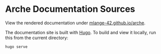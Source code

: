 # Arche Documentation Sources

View the rendered documentation under [mlange-42.github.io/arche](https://mlange-42.github.io/arche/).

The documentation site is built with [Hugo](https://gohugo.io/).
To build and view it locally, run this from the current directory:

```
hugo serve
```
